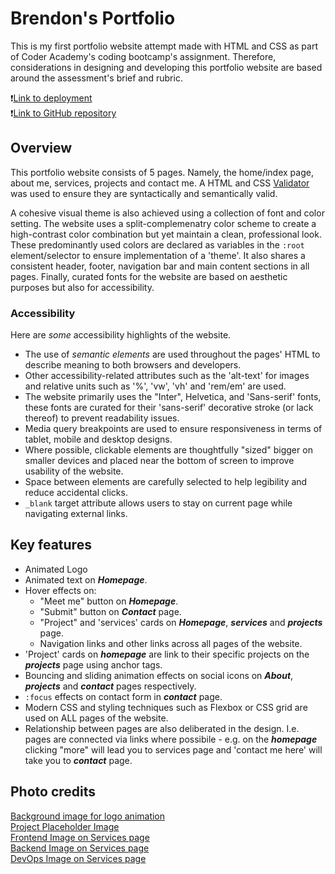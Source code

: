 # Brendon's Portfolio
This is my first portfolio website attempt made with HTML and CSS as part of Coder Academy's coding bootcamp's assignment. Therefore, considerations in designing and developing this portfolio website are based around the assessment's brief and rubric.     

❗️[Link to deployment](https://brendonang-ca-portfolio.netlify.app)       
❗️[Link to GitHub repository](https://github.com/Donjella/assignment-1-portfolio)

## Overview
This portfolio website consists of 5 pages. Namely, the home/index page, about me, services, projects and contact me. A HTML and CSS [Validator](https://validator.w3.org) was used  to ensure they are syntactically and semantically valid.

A cohesive visual theme is also achieved using a collection of font and color setting. The website uses a split-complemenatry color scheme to create a high-contrast color combination but yet maintain a clean, professional look. These predominantly used colors are declared as variables in the `:root` element/selector to ensure implementation of a 'theme'. It also shares a consistent header, footer, navigation bar and main content sections in all pages. Finally, curated fonts for the website are based on aesthetic purposes but also for accessibility. 

### Accessibility
Here are *some* accessibility highlights of the website. 

* The use of *semantic elements* are used throughout the pages' HTML to describe meaning to both browsers and developers.
* Other accessibility-related attributes such as the 'alt-text' for images and relative units such as '%', 'vw', 'vh' and 'rem/em' are used.
* The website primarily uses the "Inter", Helvetica, and 'Sans-serif' fonts, these fonts are curated for their 'sans-serif' decorative stroke (or lack thereof) to prevent readability issues.
* Media query breakpoints are used to ensure responsiveness in terms of tablet, mobile and desktop designs.
* Where possible, clickable elements are thoughtfully "sized" bigger on smaller devices and placed near the bottom of screen to improve usability of the website.
* Space between elements are carefully selected to help legibility and reduce accidental clicks.
* `_blank` target attribute allows users to stay on current page while navigating external links.


## Key features 
* Animated Logo
* Animated text on ***Homepage***.
* Hover effects on:  
  * "Meet me" button on ***Homepage***.
  * "Submit" button on ***Contact*** page.
  * "Project" and 'services' cards on ***Homepage***, ***services*** and ***projects*** page.
  * Navigation links and other links across all pages of the website.
* 'Project' cards on ***homepage*** are link to their specific projects on the ***projects*** page using anchor tags.
* Bouncing and sliding animation effects on social icons on ***About***, ***projects*** and ***contact*** pages respectively.
* `:focus` effects on contact form in ***contact*** page.
* Modern CSS and styling techniques such as Flexbox or CSS grid are used on ALL pages of the website.
* Relationship between pages are also deliberated in the design. I.e. pages are connected via links where possibile - e.g. on the ***homepage*** clicking "more" will lead you to services page and 'contact me here' will take you to  ***contact*** page.


## Photo credits
[Background image for logo animation](https://unsplash.com/photos/a-close-up-of-a-jellyfish-in-the-water-V9ngWVWFiMQ)  
[Project Placeholder Image](https://unsplash.com/photos/laptop-computer-on-glass-top-table-hpjSkU2UYSU?utm_content=creditShareLink&utm_medium=referral&utm_source=unsplash)  
[Frontend Image on Services page](https://unsplash.com/photos/a-computer-screen-with-a-keyboard-and-a-box-with-a-logo-YOEHA0Ou8ZY?utm_content=creditShareLink&utm_medium=referral&utm_source=unsplash)  
[Backend Image on Services page](https://unsplash.com/photos/graphical-user-interface-qaedPly-Uro?utm_content=creditShareLink&utm_medium=referral&utm_source=unsplash)  
[DevOps Image on Services page](https://www.freepik.com/free-vector/gradient-devops-illustration_25225452.htm#fromView=search&page=1&position=0&uuid=a19673fa-512f-456d-a201-592545ca6dbf)  

